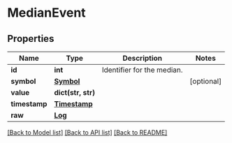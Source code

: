 # MedianEvent

## Properties
Name | Type | Description | Notes
------------ | ------------- | ------------- | -------------
**id** | **int** | Identifier for the median. | 
**symbol** | [**Symbol**](Symbol.md) |  | [optional] 
**value** | **dict(str, str)** |  | 
**timestamp** | [**Timestamp**](Timestamp.md) |  | 
**raw** | [**Log**](Log.md) |  | 

[[Back to Model list]](../README.md#documentation-for-models) [[Back to API list]](../README.md#documentation-for-api-endpoints) [[Back to README]](../README.md)


